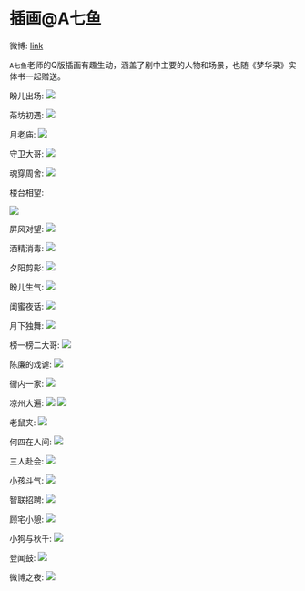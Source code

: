 # 插画@A七鱼

微博: [link](https://weibo.com/n/A%E4%B8%83%E9%B1%BC?tabtype=home)

`A七鱼`老师的Q版插画有趣生动，涵盖了剧中主要的人物和场景，也随《梦华录》实体书一起赠送。

盼儿出场:
![](/image/erchuang/piant/a7y/3.jpg)

茶坊初遇:
![](/image/erchuang/piant/a7y/15.jpg)


月老庙:
![](/image/erchuang/piant/a7y/11.jpg)

守卫大哥:
![](/image/erchuang/piant/a7y/17.jpg)


魂穿周舍:
![](/image/erchuang/piant/a7y/16.jpg)

楼台相望:

![](/image/erchuang/piant/a7y/7.jpg)

屏风对望:
![](/image/erchuang/piant/a7y/25.jpg)


酒精消毒:
![](/image/erchuang/piant/a7y/9.jpg)

夕阳剪影:
![](/image/erchuang/piant/a7y/13.jpg)

盼儿生气:
![](/image/erchuang/piant/a7y/27.jpg)



闺蜜夜话:
![](/image/erchuang/piant/a7y/14.jpg)


月下独舞:
![](/image/erchuang/piant/a7y/8.jpg)

榜一榜二大哥:
![](/image/erchuang/piant/a7y/21.jpg)


陈廉的戏谑:
![](/image/erchuang/piant/a7y/10.jpg)

衙内一家:
![](/image/erchuang/piant/a7y/19.jpg)



凉州大遍:
![](/image/erchuang/piant/a7y/4.jpg)
![](/image/erchuang/piant/a7y/1.jpg)

老鼠夹:
![](/image/erchuang/piant/a7y/22.jpg)


何四在人间:
![](/image/erchuang/piant/a7y/24.jpg)


三人赴会:
![](/image/erchuang/piant/a7y/12.jpg)

小孩斗气:
![](/image/erchuang/piant/a7y/26.jpg)


智联招聘:
![](/image/erchuang/piant/a7y/23.jpg)


顾宅小憩:
![](/image/erchuang/piant/a7y/18.jpg)

小狗与秋千:
![](/image/erchuang/piant/a7y/5.jpg)

登闻鼓:
![](/image/erchuang/piant/a7y/20.jpg)

微博之夜:
![](/image/erchuang/piant/a7y/2.jpg)


